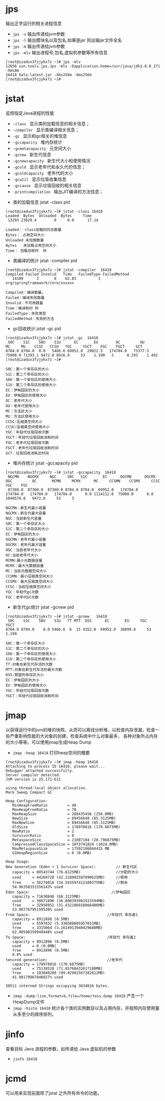 # jps
输出正字运行的相关进程信息

* `jps -v`    输出传递给jvm参数
* `jps -l`    输出模块名以及包名,如果是jar 则出输jar文件全名
* `jps -m`    输出传递给jvm参数
* `jps -mlv`  输出进程号,包名,虚拟机参数等所有信息

```
[root@izadux3fzjykx7z ~]# jps -mlv
12656 sun.tools.jps.Jps -mlv -Dapplication.home=/usr/java/jdk1.8.0_171 -Xms8m
16418 halo-latest.jar -Xms256m -Xmx256m
[root@izadux3fzjykx7z ~]# 
```
# jstat 
监控指定Java进程的性能

* `-class `               显示类的加载信息的相关信息；
* `-compiler `            显示类编译相关信息；
* `-gc `                  显示和gc相关的堆信息
* `-gccapacity `          堆内存统计
* `-gcmetacapacity `      元空间大小
* `-gcnew `               新生代信息
* `-gcnewcapacity `       新生代大小和使用情况
* `-gcold `               显示老年代和永久代的信息；
* `-gcoldcapacity `       老年代的大小
* `-gcutil `              显示垃圾收集信息
* `-gccause `             显示垃圾回收的相关信息
* `-printcompilation `    输出JIT编译的方法信息；


- 类的加载信息 jstat -class pid
```
[root@izadux3fzjykx7z ~]# jstat -class 16418
Loaded  Bytes  Unloaded  Bytes     Time   
 13293 23828.4        0     0.0      17.14
 
Loaded： class加载的的总数量
Bytes： 占用空间大小
Unloaded 未加载数量
Bytes   未加载占用空间大小
Time： 加载总耗时  秒
```

- 类编译的统计 jstat -compiler pid
```
[root@izadux3fzjykx7z ~]# jstat -compiler  16418
Compiled Failed Invalid   Time   FailedType FailedMethod
   14109      3       0    62.83          1 org/springframework/core/xxxxxx

Compiled：编译数量。
Failed：编译失败数量
Invalid：不可用数量
Time：编译耗时 秒
FailedType：失败类型
FailedMethod：失败的方法
```

- gc回收统计   jstat -gc pid
```
[root@izadux3fzjykx7z ~]# jstat -gc  16418
 S0C    S1C    S0U    S1U      EC       EU        OC         OU       MC     MU    CCSC   CCSU   YGC     YGCT    FGC    FGCT     GCT   
8704.0 8704.0  0.0   5466.6 69952.0  29822.5   174784.0   73377.5   75008.0 71393.1 9472.0 8916.8     53    1.199   3      0.293    1.492
[root@izadux3fzjykx7z ~]# 

S0C：第一个幸存区的大小
S1C：第二个幸存区的大小
S0U：第一个幸存区的使用大小
S1U：第二个幸存区的使用大小
EC：伊甸园区的大小
EU：伊甸园区的使用大小
OC：老年代大小
OU：老年代使用大小
MC：方法区大小
MU：方法区使用大小
CCSC:压缩类空间大小
CCSU:压缩类空间使用大小
YGC：年轻代垃圾回收次数
YGCT：年轻代垃圾回收消耗时间
FGC：老年代垃圾回收次数
FGCT：老年代垃圾回收消耗时间
GCT：垃圾回收消耗总时间
```

- 堆内存统计   jstat -gccapacity pid
```
[root@izadux3fzjykx7z ~]# jstat -gccapacity  16418
 NGCMN    NGCMX     NGC     S0C   S1C       EC      OGCMN      OGCMX       OGC         OC       MCMN     MCMX      MC     CCSMN    CCSMX     CCSC    YGC    FGC 
 87360.0  87360.0  87360.0 8704.0 8704.0  69952.0   174784.0   174784.0   174784.0   174784.0      0.0 1114112.0  75008.0      0.0 1048576.0   9472.0     53     3

NGCMN：新生代最小容量
NGCMX：新生代最大容量
NGC：当前新生代容量
S0C：第一个幸存区大小
S1C：第二个幸存区的大小
EC：伊甸园区的大小
OGCMN：老年代最小容量
OGCMX：老年代最大容量
OGC：当前老年代大小
OC:当前老年代大小
MCMN:最小元数据容量
MCMX：最大元数据容量
MC：当前元数据空间大小
CCSMN：最小压缩类空间大小
CCSMX：最大压缩类空间大小
CCSC：当前压缩类空间大小
YGC：年轻代gc次数
FGC：老年代GC次数
```


- 新生代gc统计 jstat -gcnew  pid
```
[root@izadux3fzjykx7z ~]# jstat -gcnew   16418
 S0C    S1C    S0U    S1U   TT MTT  DSS      EC       EU     YGC     YGCT  
8704.0 8704.0    0.0 5466.6  6  15 4352.0  69952.0  30899.8     53    1.199

S0C：第一个幸存区大小
S1C：第二个幸存区的大小
S0U：第一个幸存区的使用大小
S1U：第二个幸存区的使用大小
TT:对象在新生代存活的次数
MTT:对象在新生代存活的最大次数
DSS:期望的幸存区大小
EC：伊甸园区的大小
EU：伊甸园区的使用大小
YGC：年轻代垃圾回收次数
YGCT：年轻代垃圾回收消耗时间
```

# jmap
以获得运行中的jvm的堆的快照，从而可以离线分析堆，以检查内存泄漏，检查一些严重影响性能的大对象的创建，检查系统中什么对象最多，
各种对象所占内存的大小等等。可以使用jmap生成Heap Dump

* `jmap -heap 16418`   打印heap空间的概要
```
[root@izadux3fzjykx7z ~]# jmap -heap 16418
Attaching to process ID 16418, please wait...
Debugger attached successfully.
Server compiler detected.
JVM version is 25.171-b11

using thread-local object allocation.
Mark Sweep Compact GC

Heap Configuration:
   MinHeapFreeRatio         = 40
   MaxHeapFreeRatio         = 70
   MaxHeapSize              = 268435456 (256.0MB)
   NewSize                  = 89456640 (85.3125MB)
   MaxNewSize               = 89456640 (85.3125MB)
   OldSize                  = 178978816 (170.6875MB)
   NewRatio                 = 2
   SurvivorRatio            = 8
   MetaspaceSize            = 21807104 (20.796875MB)
   CompressedClassSpaceSize = 1073741824 (1024.0MB)
   MaxMetaspaceSize         = 17592186044415 MB
   G1HeapRegionSize         = 0 (0.0MB)

Heap Usage:
New Generation (Eden + 1 Survivor Space):         // 新生代区
   capacity = 80543744 (76.8125MB)                //分配的大小
   used     = 44269728 (42.218902587890625MB)     //使用
   free     = 36274016 (34.593597412109375MB)     //剩余
   54.96358351556143% used                        
Eden Space:                                     //伊甸园区
   capacity = 71630848 (68.3125MB)
   used     = 38671896 (36.880393981933594MB)
   free     = 32958952 (31.432106018066406MB)
   53.98776795159538% used
From Space:                                   //年轻代 幸存者1
   capacity = 8912896 (8.5MB)
   used     = 5597832 (5.338508605957031MB)
   free     = 3315064 (3.1614913940429688MB)
   62.80598359949448% used
To Space:                                     /年轻代 幸存者2
   capacity = 8912896 (8.5MB)
   used     = 0 (0.0MB)
   free     = 8912896 (8.5MB)
   0.0% used
tenured generation:                           //老年代
   capacity = 178978816 (170.6875MB)
   used     = 75138528 (71.65768432617188MB)
   free     = 103840288 (99.02981567382812MB)
   41.98179967846027% used

30511 interned Strings occupying 3634816 bytes.
```

* `jmap -dump:live,format=b,file=/home/tess.dump 16418`   产生一个HeapDump文件
* `jmap -histo 16418`  统计各个类的实例数目以及占用内存，并按照内存使用量从多至少的顺序排列。

# jinfo
查看目标 Java 进程的参数，如传递给 Java 虚拟机的参数
*  `jinfo 16418`

# jcmd
可以用来实现前面除了jstat 之外所有命令的功能。







